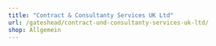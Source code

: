 ```yaml
---
title: "Contract & Consultanty Services UK Ltd"
url: /gateshead/contract-und-consultanty-services-uk-ltd/
shop: Allgemein
---
```

